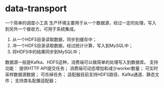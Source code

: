 # data-transport
一个简单的调度小工具
生产环境主要用于从一个数据源，经过一定的处理，写入到另外一个接收方。可用于系统集成。
1. 从一个HDFS目录读取数据，同步到缓存中；
2. 冲一个HDFS目录读取数据，经过统计计算，写入到MySQL中；
3. 将HDFS中的结果同步到MySQL中；

数据源一般是Kafka、HDFS这种，消费端可以做简单的处理写入到数据库。
支持功能：
提供HTTP API提交任务；
消费端可动态增加和减少worker数量；
可实时采样数据源数据；
可杀掉任务；
适配器目前支持HDFS路径、Kafka通道、静态文件；
支持类名配置适配器；
